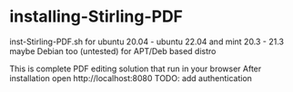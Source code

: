# installing-Stirling-PDF
inst-Stirling-PDF.sh for ubuntu 20.04 - ubuntu 22.04 and mint 20.3 - 21.3
maybe Debian too (untested) for APT/Deb based distro

This is complete PDF editing solution that run in your browser
After installation open http://localhost:8080
 TODO: add authentication
